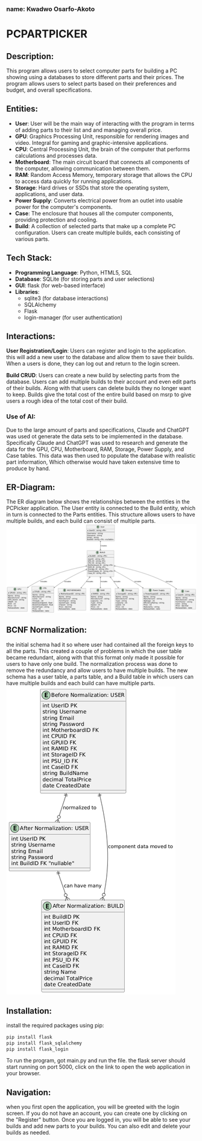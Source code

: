 ### name: Kwadwo Osarfo-Akoto

# PCPARTPICKER
## Description:
This program allows users to select computer parts for building a PC showing using a databases to store different parts and their prices. The program allows users to select parts based on their preferences and budget, and overall specifications. 

## Entities:
- **User**: User will be the main way of interacting with the program in terms of adding parts to their list and and managing overall price. 
- **GPU**: Graphics Processing Unit, responsible for rendering images and video. Integral for gaming and graphic-intensive applications.
- **CPU**: Central Processing Unit, the brain of the computer that performs calculations and processes data.
- **Motherboard**: The main circuit board that connects all components of the computer, allowing communication between them.
- **RAM**: Random Access Memory, temporary storage that allows the CPU to access data quickly for running applications.
- **Storage**: Hard drives or SSDs that store the operating system, applications, and user data.
- **Power Supply**: Converts electrical power from an outlet into usable power for the computer's components.
- **Case**: The enclosure that houses all the computer components, providing protection and cooling.
- **Build**: A collection of selected parts that make up a complete PC configuration. Users can create multiple builds, each consisting of various parts.

## Tech Stack:
- **Programming Language**: Python, HTML5, SQL
- **Database**: SQLite (for storing parts and user selections)
- **GUI**: flask (for web-based interface)
- **Libraries**: 
    - sqlite3 (for database interactions)
    - SQLAlchemy
    - Flask
    - login-manager (for user authentication)
## Interactions:
**User Registration/Login**: Users can register and login to the application. this will add a new user to the database and allow them to save their builds. When a users is done, they can log out and return to the login screen.

**Build CRUD**: Users can create a new build by selecting parts from the database. Users can add multiple builds to their account and even edit parts of their builds. Along with that users can delete builds they no longer want to keep. Builds give the total cost of the entire build based on msrp to give users a rough idea of the total cost of their build.

### Use of AI:
Due to the large amount of parts and specifications, Claude and ChatGPT was used ot generate the data sets to be implemented in the database. Specifically Claude and ChatGPT was used to research and generate the data for the GPU, CPU, Motherboard, RAM, Storage, Power Supply, and Case tables. This data was then used to populate the database with realistic part information, Which otherwise would have taken extensive time to produce by hand.

## ER-Diagram:
The ER diagram below shows the relationships between the entities in the PCPicker application. The User entity is connected to the Build entity, which in turn is connected to the Parts entities. This structure allows users to have multiple builds, and each build can consist of multiple parts.
![ER Diagram](PC_PlantUML.png)

## BCNF Normalization:
the initial schema had it so where user had contained all the foreign keys to all the parts. This created a couple of problems in which the user table became redundant, along with that this format only made it possible for users to have only one build. The normalization process was done to remove the redundancy and allow users to have multiple builds. The new schema has a user table, a parts table, and a Build table in which users can have multiple builds and each build can have multiple parts.
![ER Diagram](Normalization.png)

## Installation:
install the required packages using pip:
```
pip install flask 
pip install flask_sqlalchemy
pip install flask_login
```
To run the program, got main.py and run the file. the flask server should start running on port 5000, click on the link to open the web application in your browser.

## Navigation:
when you first open the application, you will be greeted with the login screen. If you do not have an account, you can create one by clicking on the "Register" button. Once you are logged in, you will be able to see your builds and add new parts to your builds. You can also edit and delete your builds as needed.


